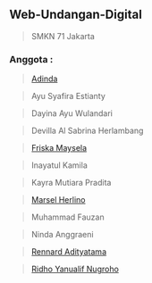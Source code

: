 ## Web-Undangan-Digital
> SMKN 71 Jakarta

### Anggota :
> [Adinda](https://github.com/ndaiii)

> Ayu Syafira Estianty

> Dayina Ayu Wulandari

> Devilla Al Sabrina Herlambang

> [Friska Maysela](https://github.com/friska21624)

> Inayatul Kamila

> Kayra Mutiara Pradita

> [Marsel Herlino](https://github.com/Sel-At-Works)

> Muhammad Fauzan

> Ninda Anggraeni

> [Rennard Adityatama](https://github.com/rennardadityatama)

> [Ridho Yanualif Nugroho](https://github.com/ridhoyanualif)
